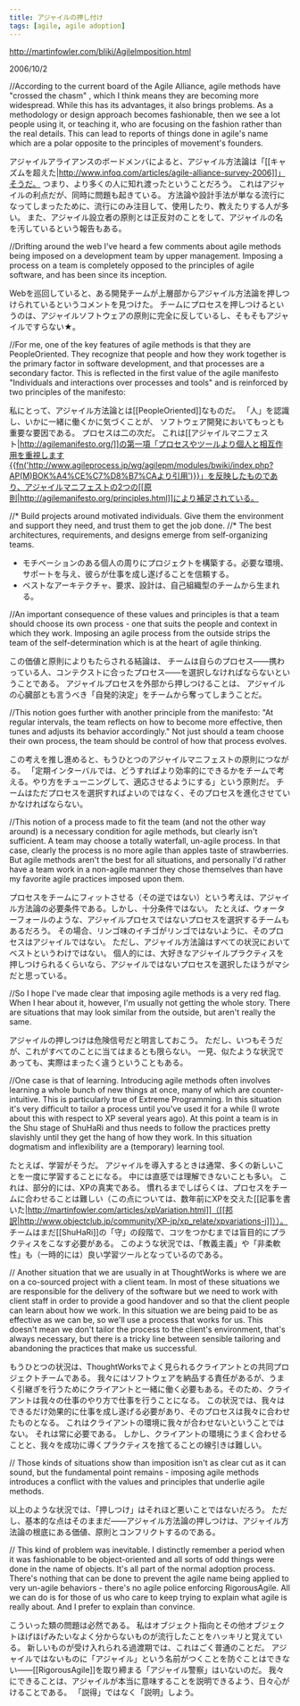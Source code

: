```yaml
---
title: アジャイルの押し付け
tags: [agile, agile adoption]
---
```


http://martinfowler.com/bliki/AgileImposition.html

2006/10/2

//According to the current board of the Agile Alliance, agile methods have "crossed the chasm" , which I think means they are becoming more widespread. While this has its advantages, it also brings problems. As a methodology or design approach becomes fashionable, then we see a lot people using it, or teaching it, who are focusing on the fashion rather than the real details. This can lead to reports of things done in agile's name which are a polar opposite to the principles of movement's founders.

アジャイルアライアンスのボードメンバによると、アジャイル方法論は「[[キャズムを超えた|http://www.infoq.com/articles/agile-alliance-survey-2006]]」そうだ。
つまり、より多くの人に知れ渡ったということだろう。
これはアジャイルの利点だが、同時に問題も起きている。
方法論や設計手法が単なる流行になってしまったために、流行にのみ注目して、使用したり、教えたりする人が多い。
また、アジャイル設立者の原則とは正反対のことをして、アジャイルの名を汚しているという報告もある。

//Drifting around the web I've heard a few comments about agile methods being imposed on a development team by upper management. Imposing a process on a team is completely opposed to the principles of agile software, and has been since its inception.

Webを巡回していると、ある開発チームが上層部からアジャイル方法論を押しつけられているというコメントを見つけた。
チームにプロセスを押しつけるというのは、アジャイルソフトウェアの原則に完全に反しているし、そもそもアジャイルですらない★。

//For me, one of the key features of agile methods is that they are PeopleOriented. They recognize that people and how they work together is the primary factor in software development, and that processes are a secondary factor. This is reflected in the first value of the agile manifesto "Individuals and interactions over processes and tools" and is reinforced by two principles of the manifesto:

私にとって、アジャイル方法論とは[[PeopleOriented]]なものだ。
「人」を認識し、いかに一緒に働くかに気づくことが、
ソフトウェア開発においてもっとも重要な要因である。
プロセスは二の次だ。
これは[[アジャイルマニフェスト|http://agilemanifesto.org/]]の第一項「プロセスやツールより個人と相互作用を重視します{{fn('http://www.agileprocess.jp/wg/agilepm/modules/bwiki/index.php?AP(M)BOK%A4%CE%C7%D8%B7%CAより引用')}}」を反映したものであり、アジャイルマニフェストの2つの[[原則|http://agilemanifesto.org/principles.html]]により補足されている。

//* Build projects around motivated individuals. Give them the environment and support they need, and trust them to get the job done.
//* The best architectures, requirements, and designs emerge from self-organizing teams.

* モチベーションのある個人の周りにプロジェクトを構築する。必要な環境、サポートを与え、彼らが仕事を成し遂げることを信頼する。
* ベストなアーキテクチャ、要求、設計は、自己組織型のチームから生まれる。

//An important consequence of these values and principles is that a team should choose its own process - one that suits the people and context in which they work. Imposing an agile process from the outside strips the team of the self-determination which is at the heart of agile thinking.

この価値と原則によりもたらされる結論は、
チームは自らのプロセス——携わっている人、コンテクストに合ったプロセス——を選択しなければならないということである。
アジャイルプロセスを外部から押しつけることは、
アジャイルの心臓部とも言うべき「自発的決定」をチームから奪ってしまうことだ。

//This notion goes further with another principle from the manifesto: "At regular intervals, the team reflects on how to become more effective, then tunes and adjusts its behavior accordingly." Not just should a team choose their own process, the team should be control of how that process evolves.

この考えを推し進めると、もうひとつのアジャイルマニフェストの原則につながる。
「定期インターバルでは、どうすればより効率的にできるかをチームで考える。やり方をチューニングして、適応させるようにする」という原則だ。
チームはただプロセスを選択すればよいのではなく、そのプロセスを進化させていかなければならない。

//This notion of a process made to fit the team (and not the other way around) is a necessary condition for agile methods, but clearly isn't sufficient. A team may choose a totally waterfall, un-agile process. In that case, clearly the process is no more agile than apples taste of strawberries. But agile methods aren't the best for all situations, and personally I'd rather have a team work in a non-agile manner they chose themselves than have my favorite agile practices imposed upon them.

プロセスをチームにフィットさせる（その逆ではない）という考えは、アジャイル方法論の必要条件である。しかし、十分条件ではない。
たとえば、ウォーターフォールのような、アジャイルプロセスではないプロセスを選択するチームもあるだろう。
その場合、リンゴ味のイチゴがリンゴではないように、そのプロセスはアジャイルではない。
ただし、アジャイル方法論はすべての状況においてベストというわけではない。
個人的には、大好きなアジャイルプラクティスを押しつけられるくらいなら、アジャイルではないプロセスを選択したほうがマシだと思っている。

//So I hope I've made clear that imposing agile methods is a very red flag. When I hear about it, however, I'm usually not getting the whole story. There are situations that may look similar from the outside, but aren't really the same.

アジャイルの押しつけは危険信号だと明言しておこう。
ただし、いつもそうだが、これがすべてのことに当てはまるとも限らない。
一見、似たような状況であっても、実際はまったく違うということもある。

//One case is that of learning. Introducing agile methods often involves learning a whole bunch of new things at once, many of which are counter-intuitive. This is particularly true of Extreme Programming. In this situation it's very difficult to tailor a process until you've used it for a while (I wrote about this with respect to XP several years ago). At this point a team is in the Shu stage of ShuHaRi and thus needs to follow the practices pretty slavishly until they get the hang of how they work. In this situation dogmatism and inflexibility are a (temporary) learning tool.

たとえば、学習がそうだ。
アジャイルを導入するときは通常、多くの新しいことを一度に学習することになる。
中には直感では理解できないことも多い。
これは、部分的には、XPの真実である。
慣れるまでしばらくは、プロセスをチームに合わせることは難しい（この点については、数年前にXPを交えた[[記事を書いた|http://martinfowler.com/articles/xpVariation.html]]（[[邦訳|http://www.objectclub.jp/community/XP-jp/xp_relate/xpvariations-j]]））。
チームはまだ[[ShuHaRi]]の「守」の段階で、コツをつかむまでは盲目的にプラクティスをこなす必要がある。
このような状況では、「教義主義」や「非柔軟性」も（一時的には）良い学習ツールとなっているのである。

// Another situation that we are usually in at ThoughtWorks is where we are on a co-sourced project with a client team. In most of these situations we are responsible for the delivery of the software but we need to work with client staff in order to provide a good handover and so that the client people can learn about how we work. In this situation we are being paid to be as effective as we can be, so we'll use a process that works for us. This doesn't mean we don't tailor the process to the client's environment, that's always necessary, but there is a tricky line between sensible tailoring and abandoning the practices that make us successful.

もうひとつの状況は、ThoughtWorksでよく見られるクライアントとの共同プロジェクトチームである。
我々にはソフトウェアを納品する責任があるが、うまく引継ぎを行うためにクライアントと一緒に働く必要もある。そのため、クライアントは我々の仕事のやり方で仕事を行うことになる。
この状況では、我々はできるだけ効果的に仕事を成し遂げる必要があり、そのプロセスは我々に合わせたものとなる。
これはクライアントの環境に我々が合わせないということではない。
それは常に必要である。
しかし、クライアントの環境にうまく合わせることと、我々を成功に導くプラクティスを捨てることの線引きは難しい。

// Those kinds of situations show than imposition isn't as clear cut as it can sound, but the fundamental point remains - imposing agile methods introduces a conflict with the values and principles that underlie agile methods.

以上のような状況では、「押しつけ」はそれほど悪いことではないだろう。
ただし、基本的な点はそのままだ——アジャイル方法論の押しつけは、アジャイル方法論の根底にある価値、原則とコンフリクトするのである。

// This kind of problem was inevitable. I distinctly remember a period when it was fashionable to be object-oriented and all sorts of odd things were done in the name of objects. It's all part of the normal adoption process. There's nothing that can be done to prevent the agile name being applied to very un-agile behaviors - there's no agile police enforcing RigorousAgile. All we can do is for those of us who care to keep trying to explain what agile is really about. And I prefer to explain than convince.

こういった類の問題は必然である。
私はオブジェクト指向とその他オブジェクトほげほげみたいなよく分からないものが流行したことをハッキリと覚えている。
新しいものが受け入れられる過渡期では、これはごく普通のことだ。
アジャイルではないものに「アジャイル」という名前がつくことを防ぐことはできない——[[RigorousAgile]]を取り締まる「アジャイル警察」はいないのだ。
我々にできることは、アジャイルが本当に意味することを説明できるよう、日々心がけることである。
「説得」ではなく「説明」しよう。
